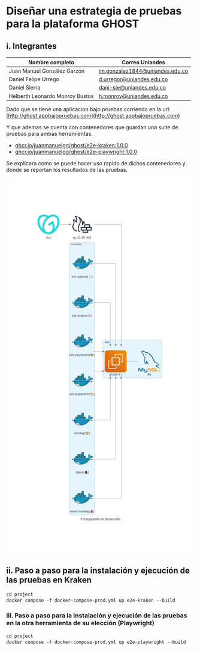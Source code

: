 # Diseñar una estrategia de pruebas para la plataforma GHOST

## i. Integrantes

| Nombre completo             | Correo Uniandes                 |
| --------------------------- | ------------------------------- |
| Juan Manuel González Garzón | jm.gonzalez1844@uniandes.edu.co |
| Daniel Felipe Urrego        | d.urregor@uniandes.edu.co       |
| Daniel Sierra               | dani-sie@uniandes.edu.co        |
| Helberth Leonardo Monroy Bustos| h.monroy@uniandes.edu.co     |

Dado que se tiene una aplicacion bajo pruebas corriendo en la url: [http://ghost.appbajopruebas.com](http://ghost.appbajopruebas.com)

Y que ademas se cuenta con contenedores que guardan una suite de pruebas para ambas herramientas.

- [ghcr.io/juanmanuelgg/ghost/e2e-kraken:1.0.0](https://github.com/juanmanuelgg/ghost/pkgs/container/ghost%2Fe2e-kraken/212289275?tag=1.0.0)
- [ghcr.io/juanmanuelgg/ghost/e2e-playwright:1.0.0](https://github.com/juanmanuelgg/ghost/pkgs/container/ghost%2Fe2e-playwright/212288705?tag=1.0.0)

Se explicara como se puede hacer uso rapido de dichos contenedores y donde se reportan los resultados de las pruebas.

<img src="./docs/context/presupuesto_en_desarrollo.png" width="600"/>

## ii. Paso a paso para la instalación y ejecución de las pruebas en Kraken

```shell
cd project
docker compose -f docker-compose-prod.yml up e2e-kraken --build
```

### iii. Paso a paso para la instalación y ejecución de las pruebas en la otra herramienta de su elección (**Playwright**)

```shell
cd project
docker compose -f docker-compose-prod.yml up e2e-playwright --build
```
